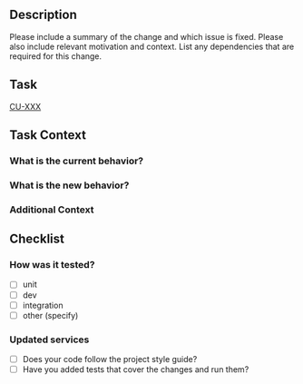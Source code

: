## Description

Please include a summary of the change and which issue is fixed. Please also include relevant motivation and context.
List any dependencies that are required for this change.

## Task

[CU-XXX](https://app.clickup.com/t/XXX)

## Task Context

### What is the current behavior?

<!-- current functionality without PR -->

### What is the new behavior?

<!-- expected functionality with PR -->

### Additional Context

<!-- Add here any additional context you think is important. -->

## Checklist

### How was it tested?

- [ ] unit
- [ ] dev
- [ ] integration
- [ ] other (specify)

### Updated services

- [ ] Does your code follow the project style guide?
- [ ] Have you added tests that cover the changes and run them?
